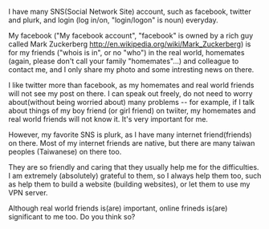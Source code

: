 I have many SNS(Social Network Site) account, such as facebook, twitter and plurk, and login (log in/on, "login/logon" is noun) everyday.

My facebook ("My facebook account", "facebook" is owned by a rich guy called Mark Zuckerberg http://en.wikipedia.org/wiki/Mark_Zuckerberg) is for my friends ("whois is in", or no "who") in the real world, homemates (again, please don't call your family "homemates"...) and colleague to contact me, and I only share my photo and some intresting news on there.

I like twitter more than facebook, as my homemates and real world friends will not see my post on there. I can speak out freely, do not need to worry about(without being worried about) many problems -- for example, if I talk about things of my boy friend (or girl friend) on twiiter, my homemates and real world friends will not know it. It's very important for me.

However, my favorite SNS is plurk, as I have many internet friend(friends) on there. Most of my internet friends are native, but there are many taiwan peoples (Taiwanese) on there too. 

They are so friendly and caring that they usually help me for the difficulties. I am extremely (absolutely) grateful to them, so I always help them too, such as help them to build a website (building websites), or let them to use my VPN server.

Although real world friends is(are) important, online frineds is(are) significant to me too. Do you think so?
